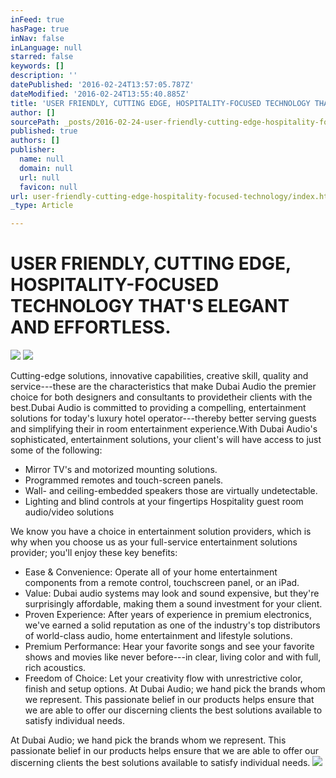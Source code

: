 ```yaml
---
inFeed: true
hasPage: true
inNav: false
inLanguage: null
starred: false
keywords: []
description: ''
datePublished: '2016-02-24T13:57:05.787Z'
dateModified: '2016-02-24T13:55:40.885Z'
title: 'USER FRIENDLY, CUTTING EDGE, HOSPITALITY-FOCUSED TECHNOLOGY THAT’S ELEGANT AND EFFORTLESS.'
author: []
sourcePath: _posts/2016-02-24-user-friendly-cutting-edge-hospitality-focused-technology.md
published: true
authors: []
publisher:
  name: null
  domain: null
  url: null
  favicon: null
url: user-friendly-cutting-edge-hospitality-focused-technology/index.html
_type: Article

---
```

# USER FRIENDLY, CUTTING EDGE, HOSPITALITY-FOCUSED TECHNOLOGY THAT'S ELEGANT AND EFFORTLESS.
![](https://the-grid-user-content.s3-us-west-2.amazonaws.com/9fbaf75d-5406-40b7-b95d-991667dcac4e.jpg)
![](https://the-grid-user-content.s3-us-west-2.amazonaws.com/9fec1b1e-9c98-4827-8238-b3a6222e794d.jpg)

Cutting-edge solutions, innovative capabilities, creative skill, quality and service---these are the characteristics that make Dubai Audio the premier choice for both designers and consultants to providetheir clients with the best.Dubai Audio is committed to providing a compelling, entertainment solutions for today's luxury hotel operator---thereby better serving guests and simplifying their in room entertainment experience.With Dubai Audio's sophisticated, entertainment solutions, your client's will have access to just some of the following: 

* Mirror TV's and motorized mounting solutions. 
* Programmed remotes and touch-screen panels.
* Wall- and ceiling-embedded speakers those are virtually undetectable.
* Lighting and blind controls at your fingertips
Hospitality guest room audio/video solutions 

We know you have a choice in entertainment solution providers, which is why when you choose us as your full-service entertainment solutions provider; you'll enjoy these key benefits: 

* Ease & Convenience: Operate all of your home entertainment components from a remote control, touchscreen panel, or an iPad. 
* Value: Dubai audio systems may look and sound expensive, but they're surprisingly affordable, making them a sound investment for your client.
* Proven Experience: After years of experience in premium electronics, we've earned a solid reputation as one of the industry's top distributors of world-class audio, home entertainment and lifestyle solutions. 
* Premium Performance: Hear your favorite songs and see your favorite shows and movies like never before---in clear, living color and with full, rich acoustics. 
* Freedom of Choice: Let your creativity flow with unrestrictive color, finish and setup options.
At Dubai Audio; we hand pick the brands whom we represent. This passionate belief in our products helps ensure that we are able to offer our discerning clients the best solutions available to satisfy individual needs.

At Dubai Audio; we hand pick the brands whom we represent. This passionate belief in our products helps ensure that we are able to offer our discerning clients the best solutions available to satisfy individual needs.
![](https://the-grid-user-content.s3-us-west-2.amazonaws.com/8af770ec-9e85-4e02-a63e-73b5f1476e80.jpg)
